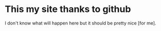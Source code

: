 # This my site thanks to github

I don't know what will happen here but it should be pretty nice [for me].

